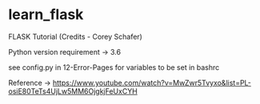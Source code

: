 # learn_flask

FLASK Tutorial (Credits - Corey Schafer)

Python version requirement -> 3.6

see config.py in 12-Error-Pages for variables to be set in bashrc

Reference ->
https://www.youtube.com/watch?v=MwZwr5Tvyxo&list=PL-osiE80TeTs4UjLw5MM6OjgkjFeUxCYH
